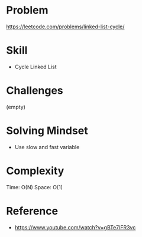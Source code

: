 
# Problem
https://leetcode.com/problems/linked-list-cycle/

# Skill
- Cycle Linked List

# Challenges
(empty)

# Solving Mindset
- Use slow and fast variable

# Complexity
Time: O(N)
Space: O(1)

# Reference
- https://www.youtube.com/watch?v=gBTe7lFR3vc
